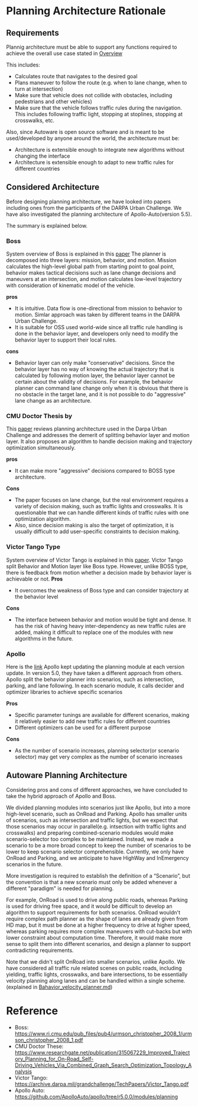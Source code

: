 # Planning Architecture Rationale

## Requirements
Plannig architecture must be able to support any functions required to achieve the overall use case stated in [Overview](/Overview.md)

This includes: 
- Calculates route that navigates to the desired goal
- Plans maneuver to follow the route (e.g. when to lane change, when to turn at intersection)
- Make sure that vehicle does not collide with obstacles, including pedestrians and other vehicles)
- Make sure that the vehicle follows traffic rules during the navigation. This includes following traffic light, stopping at stoplines, stopping at crosswalks, etc. 

Also, since Autoware is open source software and is meant to be used/developed by anyone around the world, the architecture must be:
- Architecture is extensible enough to integrate new algorithms without changing the interface
- Architecture is extensible enough to adapt to new traffic rules for different countries

## Considered Architecture

Before designing planning architecture, we have looked into papers including ones from the participants of the DARPA Urban Challenge. We have also investigated the planning architecture of Apollo-Auto(version 5.5).

The summary is explained below.

### Boss
System overview of Boss is explained in this [paper](https://www.ri.cmu.edu/pub_files/pub4/urmson_christopher_2008_1/urmson_christopher_2008_1.pdf)
The planner is decomposed into three layers: mission, behavior, and motion. Mission calculates the high-level global path from starting point to goal point, behavior makes tactical decisions such as lane change decisions and maneuvers at an intersection, and motion calculates low-level trajectory with consideration of kinematic model of the vehicle.

**pros**
* It is intuitive. Data flow is one-directional from mission to behavior to motion. Simlar approach was taken by different teams in the DARPA Urban Challenge.
* It is suitable for OSS used world-wide since all traffic rule handling is done in the behavior layer, and developers only need to modify the behavior layer to support their local rules.
  
**cons** 
* Behavior layer can only make "conservative" decisions. Since the behavior layer has no way of knowing the actual trajectory that is calculated by following motion layer, the behavior layer cannot be certain about the validity of decisions. For example, the behavior planner can command lane change only when it is obvious that there is no obstacle in the target lane, and it is not possible to do "aggressive" lane change as an architecture.

### CMU Doctor Thesis by 
This [paper](https://www.researchgate.net/publication/315067229_Improved_Trajectory_Planning_for_On-Road_Self-Driving_Vehicles_Via_Combined_Graph_Search_Optimization_Topology_Analysis) reviews planning architecture used in the Darpa Urban Challenge and addresses the demerit of splitting behavior layer and motion layer. It also proposes an algorithm to handle decision making and trajectory optimization simultaneously.

**pros** 
* It can make more "aggressive" decisions compared to BOSS type architecture.

**Cons**
* The paper focuses on lane change, but the real environment requires a variety of decision making, such as traffic lights and crosswalks. It is questionable that we can handle different kinds of traffic rules with one optimization algorithm.
* Also, since decision making is also the target of optimization, it is usually difficult to add user-specific constraints to decision making.

### Victor Tango Type
System overview of Victor Tango is explained in this [paper](https://archive.darpa.mil/grandchallenge/TechPapers/Victor_Tango.pdf).
Victor Tango split Behavior and Motion layer like Boss type. However, unlike BOSS type, there is feedback from motion whether a decision made by behavior layer is achievable or not.
**Pros**
* It overcomes the weakness of Boss type and can consider trajectory at the behavior level

**Cons**
* The interface between behavior and motion would be tight and dense. It has the risk of having heavy inter-dependency as new traffic rules are added, making it difficult to replace one of the modules with new algorithms in the future.

### Apollo
Here is the [link](https://github.com/ApolloAuto/apollo/tree/r5.0.0/modules/planning)
Apollo kept updating the planning module at each version update. In version 5.0, they have taken a different approach from others. Apollo split the behavior planner into scenarios, such as intersection, parking, and lane following. In each scenario module, it calls decider and optimizer libraries to achieve specific scenarios

**Pros**
* Specific parameter tunings are available for different scenarios, making it relatively easier to add new traffic rules for different countries
* Different optimizers can be used for a different purpose

**Cons** 
* As the number of scenario increases, planning selector(or scenario selector) may get very complex as the number of scenario increases

## Autoware Planning Architecture
Considering pros and cons of different approaches, we have concluded to take the hybrid approach of Apollo and Boss. 

We divided planning modules into scenarios just like Apollo, but into a more high-level scenario, such as OnRoad and Parking. Apollo has smaller units of scenarios, such as intersection and traffic lights, but we expect that those scenarios may occur in parallel(e.g. intsection with traffic lights and crosswalks) and preparing combined-scenario modules would make scenario-selector too complex to be maintained. Instead, we made a scenario to be a more broad concept to keep the number of scenarios to be lower to keep scenario selector comprehensible. Currently, we only have OnRoad and Parking, and we anticipate to have HighWay and InEmergency scenarios in the future. 

More investigation is required to establish the definition of a “Scenario”, but the convention is that a new scenario must only be added whenever a different "paradigm" is needed for planning. 

For example, OnRoad is used to drive along public roads, whereas Parking is used for driving free space, and it would be difficult to develop an algorithm to support requirements for both scenarios. OnRoad wouldn't require complex path planner as the shape of lanes are already given from HD map, but it must be done at a higher frequency to drive at higher speed, whereas parking requires more complex maneuvers with cut-backs but with lower constraint about computation time. Therefore, it would make more sense to split them into different scenarios, and design a planner to support contradicting requirements. 

Note that we didn't split OnRoad into smaller scenarios, unlike Apollo. We have considered all traffic rule related scenes on public roads, including yielding, traffic lights, crosswalks, and bare intersections, to be essentially velocity planning along lanes and can be handled within a single scheme. (explained in [Bahavior_velocity_planner.md](/Planning/On_road/Behavior/Bahavior_velocity_planner.md))


# Reference
* Boss: https://www.ri.cmu.edu/pub_files/pub4/urmson_christopher_2008_1/urmson_christopher_2008_1.pdf
* CMU Doctor These: https://www.researchgate.net/publication/315067229_Improved_Trajectory_Planning_for_On-Road_Self-Driving_Vehicles_Via_Combined_Graph_Search_Optimization_Topology_Analysis
* Victor Tango: https://archive.darpa.mil/grandchallenge/TechPapers/Victor_Tango.pdf
* Apollo Auto: https://github.com/ApolloAuto/apollo/tree/r5.0.0/modules/planning
